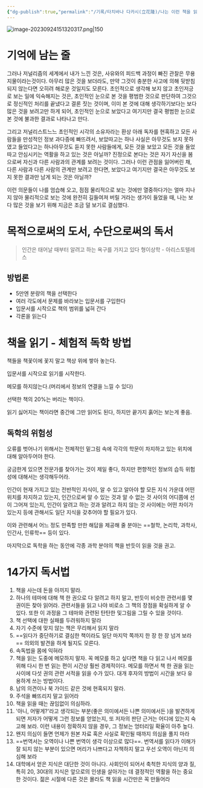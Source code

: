 ```yaml
---
{"dg-publish":true,"permalink":"/기록/타치바나 다카시(立花隆)/나는 이런 책을 읽어 왔다 (다치바나 식 독서론, 독서술, 서재론)/","title":"나는 이런 책을 읽어 왔다 (다치바나 식 독서론, 독서술, 서재론)","tags":["📚Book","#독서론"]}
---
```


 

![image-20230924151320317.png|150](/img/user/%EA%B8%B0%EB%A1%9D/assets/%EB%82%98%EB%8A%94%20%EC%9D%B4%EB%9F%B0%20%EC%B1%85%EC%9D%84%20%EC%9D%BD%EC%96%B4%20%EC%99%94%EB%8B%A4/image-20230924151320317.png)


# 기억에 남는 줄

그러나 저널리즘의 세계에서 내가 느낀 것은, 사유와의 피드백 과정이 빠진 관찰은 무용지물이라는것이다. 아무리 많은 것을 보더라도, 만약 그것이 충분한 사고에 의해 뒷받침되지 않는다면 오히려 해로운 것일지도 모른다. 초인적으로 생각해 보지 않고 초인저긍로 보는 일에 익숙해지는 것은, 초인적인 눈으로 본 것을 평범한 것으로 판단하여 그것으로 정신적인 처리를 끝냈다고 결론 짓는 것이며, 이미 본 것에 대해 생각하기보다는 보다 많은 것을 보려고만 하게 되어, 초인적인 눈으로 보았다고 여기지만 결국 평범한 눈으로 본 것에 불과한 결과로 나타나고 만다. 

그리고 저널리스트느느 초인적인 시각의 소유자라는 환상 아래 독자를 현혹하고 모든 사람들을 만성적인 정보 과다증에 빠뜨려서, 보았따고는 하나 사실은 아무것도 보지 못하였고 들었다고는 하나아무것도 듣지 못한 사람들에게, 모든 것을 보았고 모든 것을 들었따고 안심시키는 역활을 하고 있는 것은 아닐까? 진정으로 본다는 것은 자기 자신을 봄으로써 자신과 다른 사람과의 관계를 보려는 것이다. 그러나 이런 관점을 잃어버린 채, 다른 사람과 다른 사람의 관계만 보려고 한다면, 보았다고 여기지만 결국은 아무것도 보지 못한 결과만 남게 되는 것은 아닐까? 

이런 의문들이 나를 엄습해 오고, 점점 물리적으로 보는 것에만 열중하다가는 얼마 지나지 않아 물리적으로 보는 것에 완전히 길들여져 버릴 거라는 생가이 들었을 때, 나는 보다 많은 것을 보기 위해 지금은 조금 덜 보기로 결심했다.

# 목적으로써의 도서, 수단으로써의 독서

> 인간은 태어날 때부터 알려고 하는 욕구를 가지고 있다
> 형이상학 - 아리스토텔레스 

## 방법론

- 5만엔 분량의 책을 선택한다
- 여러 각도에서 문제를 바라보는 입문서를 구입한다
- 입문서를 시작으로 책의 범위를 넓혀 간다
- 각론을 읽는다

# 책을 읽기 - 체험적 독학 방법

책들을 책꽃이에 꽃지 말고 책상 위에 쌓아 놓는다.

입문서를 시작으로 읽기를 시작한다.

메모를 하지않는다.(머리에서 정보의 연결을 느낄 수 있다)

선택한 책의 20%는 버리는 책이다.

읽기 싫어지는 책이라면 중간에 그만 읽어도 된다, 하지만 끝가지 훍어는 보는게 좋음.

## 독학의 위험성

오류를 벗어나기 위해서는 전체적인 밑그림 속에 각각의 학문이 차지하고 있는 위치에 대해 알아두어야 한다.

궁금한게 있으면 전문가를 찾아가는 것이 제일 좋다, 하지만 편향적인 정보의 습득 위험성에 대해서는 생각해두어라.

인간이 현재 가지고 있는 전반적인 지식이, 알 수 있고 알아야 할 모든 지식 가운데 어떤 위치를 차지하고 있는지, 인간으로써 알 수 있는 것과 알 수 없는 것 사이의 어디쯤에 선이 그어져 있는지, 인간이 알려고 하는 것과 알려고 하지 않는 것 사이에는 어떤 차이가 있는지 등에 관해서도 일단 지식을 갖추어야 할 필요가 있다.

이와 관련해서 어느 정도 만족할 만한 해답을 제공해 줄 분야는 
==철학, 논리학, 과학사, 인간사, 인류학== 등이 있다.

마지막으로 독학을 하는 동안에 각종 과학 분야의 책을 반듯이 읽을 것을 권고.


# 14가지 독서법

1. 책을 사는데 돈을 아끼지 말라.
2. 하나의 테마에 대해 책 한 권으로 다 알려고 하지 말고, 반듯이 비슷한 관련서를 몇 권이든 찾아 읽어라. 관련서들을 읽고 나야 비로소 그 책의 장점을 확실하게 알 수 있다. 또한 이 과정을 그 테마와 관련된 탄탄한 및그림을 그릴 수 있을 것이다.
3. 책 선택에 대한 실패를 두려워하지 말라
4. 자기 수준에 맞지 않는 책은 무리해서 읽지 말라
5. ==읽다가 중단하기로 결심한 책이라도 일단 마지막 쪽까지 한 장 한 장 넘겨 보라== 의외의 발견을 하게 될지도 모른다.
6. 속독법을 몸에 익혀라
7. 책을 읽는 도중에 메모하지 말자. 꼭 메모를 하고 싶다면 책을 다 읽고 나서 메모를 위해 다시 한 번 읽는 편이 시간상 훨씬 경제적이다. 메모를 하면서 책 한 권을 읽는 사이에 다섯 권의 관련 서적을 읽을 수가 있다. 대개 후자의 방법이 시간을 보다 유용하게 쓰는 방법이다.
8. 남의 의견이나 북 가이드 같은 것에 현혹되지 말라.
9. 주석을 빠뜨리지 말고 읽어라
10. 책을 읽을 때는 끊임없이 의심하라.
11. '아니, 어떻게?'라고 생각되는 부분(좋은 의미에서든 나쁜 의미에서든 )을 발견하게 되면 저자가 어떻게 그런 정보를 얻었는지, 또 저자의 판단 근거는 어디에 있는지 숙고해 보라. 이런 내용이 정확하지 않을 경우, 그 정보는 엉터리일 확율이 아주 높다.
12. 왠지 의심이 들면 언제가 원본 자료 혹은 사실로 확인될 때까지 의심을 풀지 마라
13. ==번역서는 오역이나 나쁜 번역이 생각 이상으로 많다==. 번역서를 읽다가 이해가 잘 되지 않는 부분이 있으면 머리가 나쁘다고 자책하지 말고 우선 오역이 아닌지 의심해 보라
14. 대학에서 얻은 지식은 대단한 것이 아니다. 사회인이 되어서 축척한 지식의 양과 질, 특히 20, 30대의 지식은 앞으로의 인생을 살아가는 데 결정적인 역활을 하는 중요한 것이다. 젊은 시절에 다른 것은 몰라도 책 읽을 시간만은 꼭 만들어라
